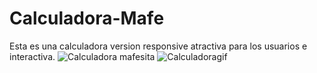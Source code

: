 # Calculadora-Mafe
Esta es una calculadora version responsive 
atractiva para los usuarios e interactiva.
![Calculadora mafesita](https://user-images.githubusercontent.com/116750999/204414597-acc10f74-de12-4c6e-aebc-6aa4d6417da2.png)
![Calculadoragif](https://user-images.githubusercontent.com/116750999/212441301-6273414f-6bbc-4c88-a5e7-f8a2fb748993.gif)
